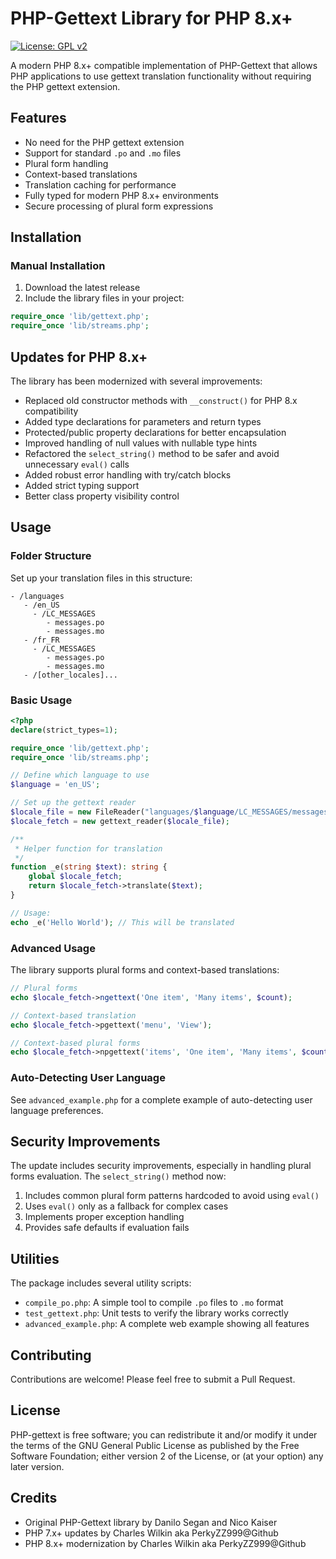 # PHP-Gettext Library for PHP 8.x+

[![License: GPL v2](https://img.shields.io/badge/License-GPL%20v2-blue.svg)](https://www.gnu.org/licenses/old-licenses/gpl-2.0.en.html)

A modern PHP 8.x+ compatible implementation of PHP-Gettext that allows PHP applications to use gettext translation functionality without requiring the PHP gettext extension.

## Features

- No need for the PHP gettext extension
- Support for standard `.po` and `.mo` files
- Plural form handling
- Context-based translations
- Translation caching for performance
- Fully typed for modern PHP 8.x+ environments
- Secure processing of plural form expressions

## Installation

### Manual Installation

1. Download the latest release
2. Include the library files in your project:

```php
require_once 'lib/gettext.php';
require_once 'lib/streams.php';
```

## Updates for PHP 8.x+

The library has been modernized with several improvements:

- Replaced old constructor methods with `__construct()` for PHP 8.x compatibility
- Added type declarations for parameters and return types
- Protected/public property declarations for better encapsulation
- Improved handling of null values with nullable type hints
- Refactored the `select_string()` method to be safer and avoid unnecessary `eval()` calls
- Added robust error handling with try/catch blocks
- Added strict typing support
- Better class property visibility control

## Usage

### Folder Structure

Set up your translation files in this structure:

```
- /languages
   - /en_US
     - /LC_MESSAGES
        - messages.po
        - messages.mo
   - /fr_FR
     - /LC_MESSAGES
        - messages.po
        - messages.mo
   - /[other_locales]...
```

### Basic Usage

```php
<?php
declare(strict_types=1);

require_once 'lib/gettext.php';
require_once 'lib/streams.php';

// Define which language to use
$language = 'en_US';

// Set up the gettext reader
$locale_file = new FileReader("languages/$language/LC_MESSAGES/messages.mo");
$locale_fetch = new gettext_reader($locale_file);

/**
 * Helper function for translation
 */
function _e(string $text): string {
    global $locale_fetch;
    return $locale_fetch->translate($text);
}

// Usage:
echo _e('Hello World'); // This will be translated
```

### Advanced Usage

The library supports plural forms and context-based translations:

```php
// Plural forms
echo $locale_fetch->ngettext('One item', 'Many items', $count);

// Context-based translation
echo $locale_fetch->pgettext('menu', 'View');

// Context-based plural forms
echo $locale_fetch->npgettext('items', 'One item', 'Many items', $count);
```

### Auto-Detecting User Language

See `advanced_example.php` for a complete example of auto-detecting user language preferences.

## Security Improvements

The update includes security improvements, especially in handling plural forms evaluation. The `select_string()` method now:

1. Includes common plural form patterns hardcoded to avoid using `eval()`
2. Uses `eval()` only as a fallback for complex cases
3. Implements proper exception handling
4. Provides safe defaults if evaluation fails

## Utilities

The package includes several utility scripts:

- `compile_po.php`: A simple tool to compile `.po` files to `.mo` format
- `test_gettext.php`: Unit tests to verify the library works correctly
- `advanced_example.php`: A complete web example showing all features

## Contributing

Contributions are welcome! Please feel free to submit a Pull Request.

## License

PHP-gettext is free software; you can redistribute it and/or modify it under the terms of the GNU General Public License as published by the Free Software Foundation; either version 2 of the License, or (at your option) any later version.

## Credits

- Original PHP-Gettext library by Danilo Segan and Nico Kaiser
- PHP 7.x+ updates by Charles Wilkin aka PerkyZZ999@Github
- PHP 8.x+ modernization by Charles Wilkin aka PerkyZZ999@Github
